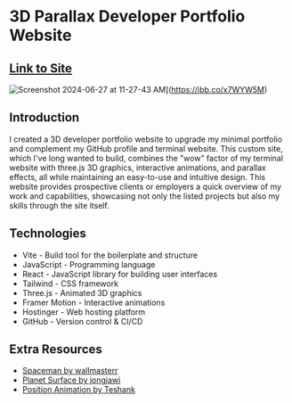 # 3D Parallax Developer Portfolio Website
## [Link to Site](https://mattlantin.com)
![Screenshot 2024-06-27 at 11-27-43 AM](https://i.ibb.co/x7WYW5M/Screenshot-2024-06-27-at-11-27-43-AM.png)](https://ibb.co/x7WYW5M)

## Introduction


I created a 3D developer portfolio website to upgrade my minimal portfolio and complement my GitHub profile and terminal website. This custom site, which I've long wanted to build, combines the "wow" factor of my terminal website with three.js 3D graphics, interactive animations, and parallax effects, all while maintaining an easy-to-use and intuitive design. This website provides prospective clients or employers a quick overview of my work and capabilities, showcasing not only the listed projects but also my skills through the site itself.

## Technologies
- Vite - Build tool for the boilerplate and structure
- JavaScript - Programming language
- React - JavaScript library for building user interfaces
- Tailwind - CSS framework
- Three.js - Animated 3D graphics
- Framer Motion - Interactive animations
- Hostinger - Web hosting platform
- GitHub - Version control & CI/CD

## Extra Resources
- [Spaceman by wallmasterr](https://sketchfab.com/3d-models/tenhun-falling-spaceman-fanart-9fd80b6a259f41fd99e6f56eee686dc5)
- [Planet Surface by jongjawi](https://stock.adobe.com/images/landscape-surface-of-planet-sky-space-science-fiction-fantasy-illustration/330880441?asset_id=330880441)
- [Position Animation by Teshank](https://github.com/teshank2137/portfolio)
